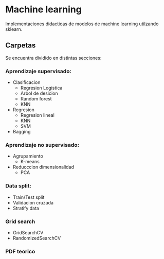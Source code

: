 # Machine learning
Implementaciones didacticas de modelos de machine learning utilzando sklearn.

## Carpetas
Se encuentra dividido en distintas secciones:
### Aprendizaje supervisado:
   - Clasificacion
        - Regresion Logistica  
        - Arbol de desicion
        - Random forest
        - KNN
   - Regresion
        - Regresion lineal
        - KNN
        - SVM
   - Bagging
### Aprendizaje no supervisado:
   - Agrupamiento
       - K-means
   - Reducccion dimensionalidad
      - PCA    

### Data split:
   - Train/Test split
   - Validacion cruzada
   - Stratify data
### Grid search
   - GridSearchCV
   - RandomizedSearchCV

### PDF teorico 

